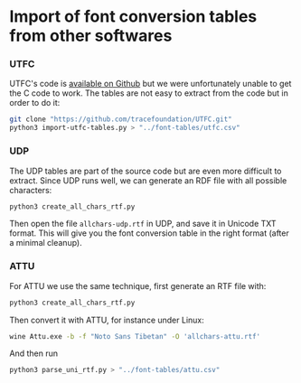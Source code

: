 # Import of font conversion tables from other softwares

### UTFC

UTFC's code is [available on Github](https://github.com/tracefoundation/UTFC/) but we were unfortunately unable to get the C code to work. The tables are not easy to extract from the code but in order to do it:

```sh
git clone "https://github.com/tracefoundation/UTFC.git"
python3 import-utfc-tables.py > "../font-tables/utfc.csv"
```

### UDP

The UDP tables are part of the source code but are even more difficult to extract. Since UDP runs well, we can generate an RDF file with all possible characters:

```sh
python3 create_all_chars_rtf.py
```

Then open the file `allchars-udp.rtf` in UDP, and save it in Unicode TXT format. This will give you the font conversion table in the right format (after a minimal cleanup).

### ATTU

For ATTU we use the same technique, first generate an RTF file with:

```sh
python3 create_all_chars_rtf.py
```

Then convert it with ATTU, for instance under Linux:

```sh
wine Attu.exe -b -f "Noto Sans Tibetan" -O 'allchars-attu.rtf'
```

And then run

```sh
python3 parse_uni_rtf.py > "../font-tables/attu.csv"
```